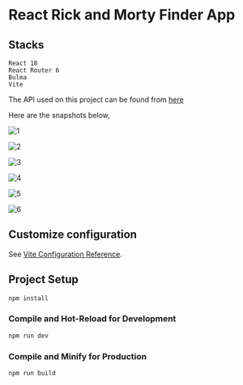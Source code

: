 # React Rick and Morty Finder App

## Stacks

```
React 18
React Router 6
Bulma
Vite
```

The API used on this project can be found from <a href="https://rickandmortyapi.com/" target="_blank">here</a>

Here are the snapshots below,

![1](https://user-images.githubusercontent.com/67799995/231948210-bebdf678-c66b-46be-8452-8ed42c9c77f1.png)

![2](https://user-images.githubusercontent.com/67799995/231948216-cfd1c541-bfd6-4258-9af9-1f086f7b311b.png)

![3](https://user-images.githubusercontent.com/67799995/231948217-7048b159-d438-4cc7-8ec6-6c374a5b3db2.png)

![4](https://user-images.githubusercontent.com/67799995/231948220-2a4ae203-64f8-4915-a5b9-b52ea1f64acf.png)

![5](https://user-images.githubusercontent.com/67799995/231948222-8b4ac586-8c25-4e10-8014-9c66452ca9e5.png)

![6](https://user-images.githubusercontent.com/67799995/231948227-186654f3-6915-46f0-980c-dd13dddbce9e.png)

## Customize configuration

See [Vite Configuration Reference](https://vitejs.dev/config/).

## Project Setup

```sh
npm install
```

### Compile and Hot-Reload for Development

```sh
npm run dev
```

### Compile and Minify for Production

```sh
npm run build
```
